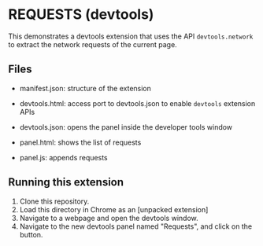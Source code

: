 # REQUESTS (devtools)

This demonstrates a devtools extension that uses the API `devtools.network` to extract the network requests of the current page.

## Files

- manifest.json: structure of the extension 

- devtools.html: access port to devtools.json to enable `devtools` extension APIs 

- devtools.json: opens the panel inside the developer tools window

- panel.html: shows the list of requests

- panel.js: appends requests

## Running this extension

1. Clone this repository.
2. Load this directory in Chrome as an [unpacked extension]
3. Navigate to a webpage and open the devtools window.
4. Navigate to the new devtools panel named "Requests", and click on the button.